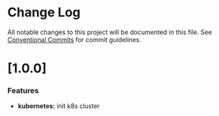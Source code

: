 # Change Log

All notable changes to this project will be documented in this file.
See [Conventional Commits](https://conventionalcommits.org) for commit guidelines.

# [1.0.0]

### Features

* **kubernetes:** init k8s cluster
